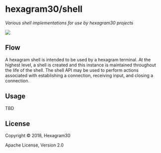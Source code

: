 # hexagram30/shell

*Various shell implementations for use by hexagram30 projects*

[![][logo]][logo-large]


## Flow

A hexagram shell is intended to be used by a hexagram terminal. At the highest
level, a shell is created and this instance is maintained throughout the life
of the shell. The shell API may be used to perform actions associated with
establishing a connection, receiving input, and closing a connection.


## Usage

TBD


## License

Copyright © 2018, Hexagram30

Apache License, Version 2.0


<!-- Named page links below: /-->

[logo]: https://raw.githubusercontent.com/hexagram30/resources/master/branding/logo/h30-logo-2-long-with-text-x695.png
[logo-large]: https://raw.githubusercontent.com/hexagram30/resources/master/branding/logo/h30-logo-2-long-with-text-x3440.png
